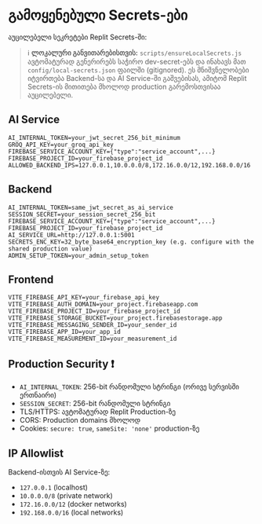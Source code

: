 
# გამოყენებული Secrets-ები

აუცილებელი სეკრეტები Replit Secrets-ში:

> ℹ️ **ლოკალური განვითარებისთვის:** `scripts/ensureLocalSecrets.js` ავტომატურად გენერირებს საჭირო dev-secret-ებს და ინახავს მათ `config/local-secrets.json` ფაილში (gitignored).  ეს მნიშვნელობები იტვირთება Backend-სა და AI Service-ში გაშვებისას, ამიტომ Replit Secrets-ის მითითება მხოლოდ production გარემოსთვისაა აუცილებელი.

## AI Service
```
AI_INTERNAL_TOKEN=your_jwt_secret_256_bit_minimum
GROQ_API_KEY=your_groq_api_key
FIREBASE_SERVICE_ACCOUNT_KEY={"type":"service_account",...}
FIREBASE_PROJECT_ID=your_firebase_project_id
ALLOWED_BACKEND_IPS=127.0.0.1,10.0.0.0/8,172.16.0.0/12,192.168.0.0/16
```

## Backend
```
AI_INTERNAL_TOKEN=same_jwt_secret_as_ai_service
SESSION_SECRET=your_session_secret_256_bit
FIREBASE_SERVICE_ACCOUNT_KEY={"type":"service_account",...}
FIREBASE_PROJECT_ID=your_firebase_project_id
AI_SERVICE_URL=http://127.0.0.1:5001
SECRETS_ENC_KEY=32_byte_base64_encryption_key (e.g. configure with the shared production value)
ADMIN_SETUP_TOKEN=your_admin_setup_token
```

## Frontend
```
VITE_FIREBASE_API_KEY=your_firebase_api_key
VITE_FIREBASE_AUTH_DOMAIN=your_project.firebaseapp.com
VITE_FIREBASE_PROJECT_ID=your_firebase_project_id
VITE_FIREBASE_STORAGE_BUCKET=your_project.firebasestorage.app
VITE_FIREBASE_MESSAGING_SENDER_ID=your_sender_id
VITE_FIREBASE_APP_ID=your_app_id
VITE_FIREBASE_MEASUREMENT_ID=your_measurement_id
```

## Production Security ❗
- `AI_INTERNAL_TOKEN`: 256-bit რანდომული სტრინგი (ორივე სერვისში ერთნაირი)
- `SESSION_SECRET`: 256-bit რანდომული სტრინგი
- TLS/HTTPS: ავტომატურად Replit Production-ზე
- CORS: Production domains მხოლოდ
- Cookies: `secure: true`, `sameSite: 'none'` production-ზე

## IP Allowlist
Backend-ისთვის AI Service-ზე:
- `127.0.0.1` (localhost)
- `10.0.0.0/8` (private network)
- `172.16.0.0/12` (docker networks)
- `192.168.0.0/16` (local networks)
